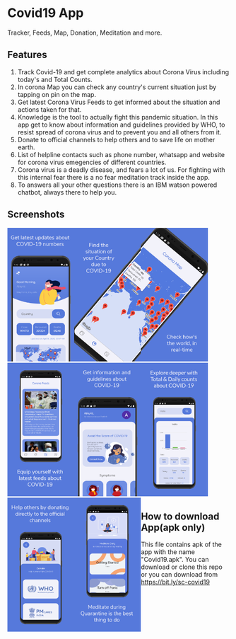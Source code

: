 # Covid19 App

Tracker, Feeds, Map, Donation, Meditation and more.

## Features

<ol type="1">
  <li>Track Covid-19 and get complete analytics about Corona Virus including today's and Total Counts.</li>
  <li>In corona Map you can check any country's current situation just by tapping on pin on the map.</li>
  <li>Get latest Corona Virus Feeds to get informed about the situation and actions taken for that.</li>
  <li>Knowledge is the tool to actually fight this pandemic situation. In this app get to know about information and guidelines provided by WHO, to resist spread of corona virus and to prevent you and all others from it.</li>
  <li>Donate to official channels to help others and to save life on mother earth.</li>
  <li>List of helpline contacts such as phone number, whatsapp and website for corona virus emegencies of different countries.</li>
  <li>Corona virus is a deadly disease, and fears a lot of us. For fighting with this internal fear there is a no fear meditation track inside the app.</li>
  <li>To answers all your other questions there is an IBM watson powered chatbot, always there to help you.</li>
</ol>

## Screenshots

<img src='/Screenshots/Covid19-1.png' align='left' width='30%'>
<img src='/Screenshots/Covid19-2.png' align='left' width='30%'>
<img src='/Screenshots/Covid19-3.png' width='30%'>
<img src='/Screenshots/Covid19-4.png' align='left' width='30%'>
<img src='/Screenshots/Covid19-5.png' align='left' width='30%'>
<img src='/Screenshots/Covid19-6.png' width='30%'>
<img src='/Screenshots/Covid19-7.png' align='left' width='30%'>
<img src='/Screenshots/Covid19-8.png' align='left' width='30%'>

## How to download App(apk only)

This file contains apk of the app with the name "Covid19.apk". You can download or clone this repo or you can download from https://bit.ly/sc-covid19
